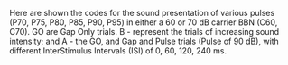 Here are shown the codes for the sound presentation of various pulses (P70, P75, P80, P85, P90, P95) in either a 60 or 70 dB carrier BBN (C60, C70).
GO are Gap Only trials. 
B - represent the trials of increasing sound intensity; and A - the GO, and Gap and Pulse trials (Pulse of 90 dB), with different InterStimulus Intervals (ISI) of 0, 60, 120, 240 ms. 

